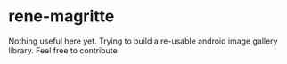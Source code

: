 rene-magritte
=============

Nothing useful here yet. Trying to build a re-usable android image gallery library. Feel free to contribute